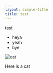 ```yaml
---
layout: simple-title
title: test
---
```

test
* heya 
*  yeah
*  bye

![cat](https://d17fnq9dkz9hgj.cloudfront.net/uploads/2012/11/153558006-tips-healthy-cat-632x475.jpg)

Here is a cat
